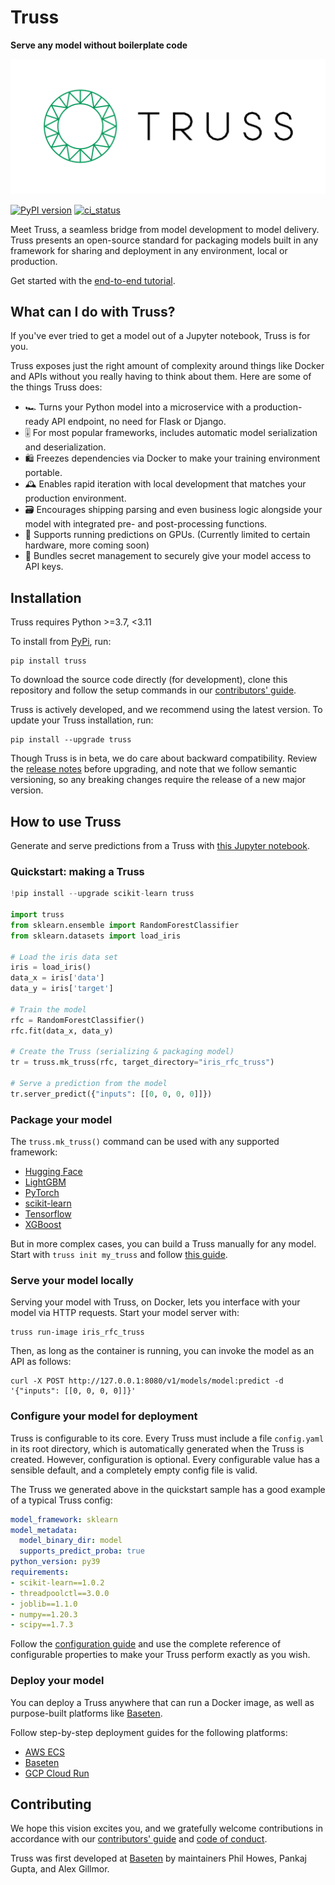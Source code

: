 # Truss

**Serve any model without boilerplate code**

![Truss logo](https://raw.githubusercontent.com/basetenlabs/truss/main/docs/assets/truss_logo_horizontal.png)

[![PyPI version](https://badge.fury.io/py/truss.svg)](https://badge.fury.io/py/truss)
[![ci_status](https://github.com/basetenlabs/truss/actions/workflows/main.yml/badge.svg)](https://github.com/basetenlabs/truss/actions/workflows/main.yml)

Meet Truss, a seamless bridge from model development to model delivery. Truss presents an open-source standard for packaging models built in any framework for sharing and deployment in any environment, local or production.

Get started with the [end-to-end tutorial](https://truss.baseten.co/e2e).

## What can I do with Truss?

If you've ever tried to get a model out of a Jupyter notebook, Truss is for you.

Truss exposes just the right amount of complexity around things like Docker and APIs without you really having to think about them. Here are some of the things Truss does:

* 🏎 Turns your Python model into a microservice with a production-ready API endpoint, no need for Flask or Django.
* 🎚 For most popular frameworks, includes automatic model serialization and deserialization.
* 🛍 Freezes dependencies via Docker to make your training environment portable.
* 🕰 Enables rapid iteration with local development that matches your production environment.
* 🗃 Encourages shipping parsing and even business logic alongside your model with integrated pre- and post-processing functions.
* 🤖 Supports running predictions on GPUs. (Currently limited to certain hardware, more coming soon)
* 🙉 Bundles secret management to securely give your model access to API keys.

## Installation

Truss requires Python >=3.7, <3.11

To install from [PyPi](https://pypi.org/project/truss/), run:

```
pip install truss
```

To download the source code directly (for development), clone this repository and follow the setup commands in our [contributors' guide](CONTRIBUTING.md).

Truss is actively developed, and we recommend using the latest version. To update your Truss installation, run:

```
pip install --upgrade truss
```

Though Truss is in beta, we do care about backward compatibility. Review the [release notes](docs/CHANGELOG.md) before upgrading, and note that we follow semantic versioning, so any breaking changes require the release of a new major version.

## How to use Truss

Generate and serve predictions from a Truss with [this Jupyter notebook](docs/notebooks/sklearn_example.ipynb).

### Quickstart: making a Truss

```python
!pip install --upgrade scikit-learn truss

import truss
from sklearn.ensemble import RandomForestClassifier
from sklearn.datasets import load_iris

# Load the iris data set
iris = load_iris()
data_x = iris['data']
data_y = iris['target']

# Train the model
rfc = RandomForestClassifier()
rfc.fit(data_x, data_y)

# Create the Truss (serializing & packaging model)
tr = truss.mk_truss(rfc, target_directory="iris_rfc_truss")

# Serve a prediction from the model
tr.server_predict({"inputs": [[0, 0, 0, 0]]})
```

### Package your model

The `truss.mk_truss()` command can be used with any supported framework:

* [Hugging Face](https://truss.baseten.co/create/huggingface)
* [LightGBM](https://truss.baseten.co/create/lightgbm)
* [PyTorch](https://truss.baseten.co/create/pytorch)
* [scikit-learn](https://truss.baseten.co/create/sklearn)
* [Tensorflow](https://truss.baseten.co/create/tensorflow)
* [XGBoost](https://truss.baseten.co/create/xgboost)

But in more complex cases, you can build a Truss manually for any model. Start with `truss init my_truss` and follow [this guide](https://truss.baseten.co/create/manual).

### Serve your model locally

Serving your model with Truss, on Docker, lets you interface with your model via HTTP requests. Start your model server with:

```
truss run-image iris_rfc_truss
```

Then, as long as the container is running, you can invoke the model as an API as follows:

```
curl -X POST http://127.0.0.1:8080/v1/models/model:predict -d '{"inputs": [[0, 0, 0, 0]]}'
```

### Configure your model for deployment

Truss is configurable to its core. Every Truss must include a file `config.yaml` in its root directory, which is automatically generated when the Truss is created. However, configuration is optional. Every configurable value has a sensible default, and a completely empty config file is valid.

The Truss we generated above in the quickstart sample has a good example of a typical Truss config:

```yaml
model_framework: sklearn
model_metadata:
  model_binary_dir: model
  supports_predict_proba: true
python_version: py39
requirements:
- scikit-learn==1.0.2
- threadpoolctl==3.0.0
- joblib==1.1.0
- numpy==1.20.3
- scipy==1.7.3
```

Follow the [configuration guide](https://truss.baseten.co/develop/configuration) and use the complete reference of configurable properties to make your Truss perform exactly as you wish.

### Deploy your model

You can deploy a Truss anywhere that can run a Docker image, as well as purpose-built platforms like [Baseten](https://baseten.co).

Follow step-by-step deployment guides for the following platforms:

* [AWS ECS](https://truss.baseten.co/deploy/aws)
* [Baseten](https://truss.baseten.co/deploy/baseten)
* [GCP Cloud Run](https://truss.baseten.co/deploy/gcp)

## Contributing

We hope this vision excites you, and we gratefully welcome contributions in accordance with our [contributors' guide](CONTRIBUTING.md) and [code of conduct](CODE_OF_CONDUCT.md).

Truss was first developed at [Baseten](https://baseten.co) by maintainers Phil Howes, Pankaj Gupta, and Alex Gillmor.
